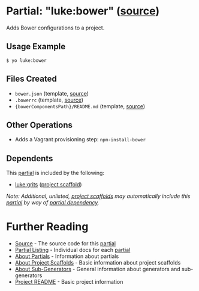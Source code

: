 # Partial: "luke:bower" ([source](../../generators/bower/index.js))

Adds Bower configurations to a project.

## Usage Example

```
$ yo luke:bower
```


## Files Created

* `bower.json` (template, [source](../../templates/core/_bower.json))
* `.bowerrc` (template, [source](../../templates/core/_bowerrc.json))
* `{bowerComponentsPath}/README.md` (template, [source](../../templates/core/_bower-readme.md))


## Other Operations

* Adds a Vagrant provisioning step: `npm-install-bower`


## Dependents

This [partial](../partials.md) is included by the following:

* [luke:grits](../project-scaffolds/grits.md) ([project scaffold](../project-scaffolds.md))

_Note: Additional, unlisted, [project scaffolds](../project-scaffolds.md) may
automatically include this [partial](../partials.md) by way of
[partial dependency](../partials.md#partial-dependency)._


# Further Reading

* [Source](../../generators/bower/index.js) - The source code for this [partial](../partials.md)
* [Partial Listing](./) - Individual docs for each [partial](../partials.md)
* [About Partials](../partials.md) - Information about partials
* [About Project Scaffolds](../project-scaffolds.md) - Basic information about project scaffolds
* [About Sub-Generators](../generators.md) - General information about generators and sub-generators
* [Project README](../../README.md) - Basic project information
